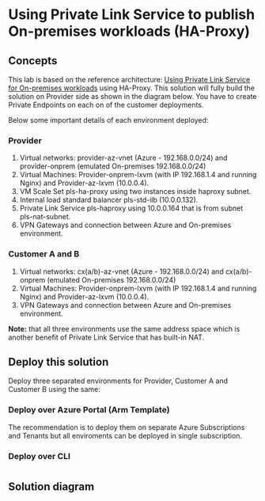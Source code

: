 # Using Private Link Service to publish On-premises workloads (HA-Proxy)


## Concepts

This lab is based on the reference architecture: [Using Private Link Service for On-premises workloads](https://github.com/dmauser/PrivateLink/tree/master/PLS-for-Onprem-workloads) using HA-Proxy. This solution will fully build the solution on Provider side as shown in the diagram below. You have to create Private Endpoints on each on of the customer deployments.

Below some important details of each environment deployed:

### Provider

1. Virtual networks: provider-az-vnet (Azure - 192.168.0.0/24) and provider-onprem (emulated On-premises 192.168.0.0/24)
2. Virtual Machines: Provider-onprem-lxvm (with IP 192.168.1.4 and running Nginx) and Provider-az-lxvm (10.0.0.4).
3. VM Scale Set pls-ha-proxy using two instances inside haproxy subnet.
4. Internal load standard balancer pls-std-ilb (10.0.0.132).
5. Private Link Service pls-haproxy using 10.0.0.164 that is from subnet pls-nat-subnet.
6. VPN Gateways and connection between Azure and On-premises environment.

### Customer A and B

1. Virtual networks: cx(a/b)-az-vnet (Azure - 192.168.0.0/24) and cx(a/b)-onprem (emulated On-premises 192.168.0.0/24)
2. Virtual Machines: Provider-onprem-lxvm (with IP 192.168.1.4 and running Nginx) and Provider-az-lxvm (10.0.0.4).
3. VPN Gateways and connection between Azure and On-premises environment.

**Note:** that all three environments use the same address space which is another benefit of Private Link Service that has built-in NAT.

## Deploy this solution

Deploy three separated environments for Provider, Customer A and Customer B using the same:

### Deploy over Azure Portal (Arm Template)

The recommendation is to deploy them on separate Azure Subscriptions and Tenants but all enviroments can be deployed in single subscription.

### Deploy over CLI

#

## Solution diagram